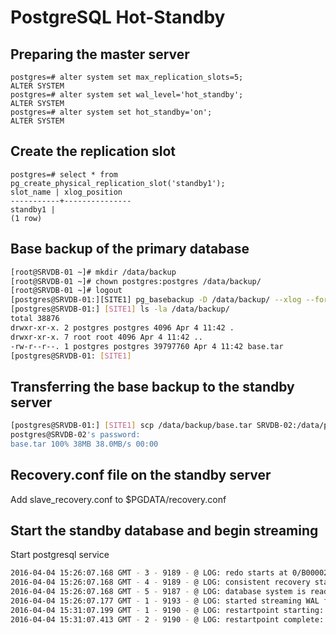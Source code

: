 # PostgreSQL Hot-Standby

## Preparing the master server

```PostgreSQL
postgres=# alter system set max_replication_slots=5;
ALTER SYSTEM
postgres=# alter system set wal_level='hot_standby';
ALTER SYSTEM
postgres=# alter system set hot_standby='on';
ALTER SYSTEM
```

## Create the replication slot

```PostgreSQL
postgres=# select * from pg_create_physical_replication_slot('standby1');
slot_name | xlog_position
-----------+---------------
standby1 |
(1 row)
```

## Base backup of the primary database

```bash
[root@SRVDB-01 ~]# mkdir /data/backup
[root@SRVDB-01 ~]# chown postgres:postgres /data/backup/
[root@SRVDB-01 ~]# logout
[postgres@SRVDB-01:][SITE1] pg_basebackup -D /data/backup/ --xlog --format=t WARNING: skipping special file "./pg_log" WARNING: skipping special file "./postgresql.conf" WARNING: skipping special file "./pg_hba.conf"
[postgres@SRVDB-01:] [SITE1] ls -la /data/backup/
total 38876
drwxr-xr-x. 2 postgres postgres 4096 Apr 4 11:42 .
drwxr-xr-x. 7 root root 4096 Apr 4 11:42 ..
-rw-r--r--. 1 postgres postgres 39797760 Apr 4 11:42 base.tar
[postgres@SRVDB-01: [SITE1]
```

## Transferring the base backup to the standby server

```bash
[postgres@SRVDB-01:] [SITE1] scp /data/backup/base.tar SRVDB-02:/data/pgdata/SITE2/
postgres@SRVDB-02's password:
base.tar 100% 38MB 38.0MB/s 00:00
```

## Recovery.conf file on the standby server

Add slave_recovery.conf to $PGDATA/recovery.conf

## Start the standby database and begin streaming

Start postgresql service

```bash
2016-04-04 15:26:07.168 GMT - 3 - 9189 - @ LOG: redo starts at 0/B000028
2016-04-04 15:26:07.168 GMT - 4 - 9189 - @ LOG: consistent recovery state reached at 0/C000000
2016-04-04 15:26:07.168 GMT - 5 - 9187 - @ LOG: database system is ready to accept read only connections
2016-04-04 15:26:07.177 GMT - 1 - 9193 - @ LOG: started streaming WAL from primary at 0/C000000 on timeline 1
2016-04-04 15:31:07.199 GMT - 1 - 9190 - @ LOG: restartpoint starting: time
2016-04-04 15:31:07.413 GMT - 2 - 9190 - @ LOG: restartpoint complete: wrote 3 buffers (0.0%); 0 transaction log file(s) added, 0 removed, 0 recycled; write=0.205 s, sync=0.003 s, total=0.214 s; sync files=3, longest=0.003 s, average=0.001 s
```